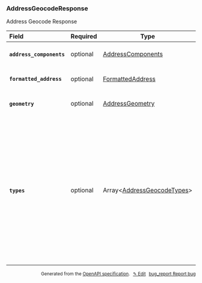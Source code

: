 <!--- This is a generated file, do not edit! -->
<!--- [START woosmap_http_schema_woosmap-platform-api-reference_addressgeocoderesponse] -->
<h3 class="schema-object" id="Woosmap Platform API Reference_AddressGeocodeResponse">AddressGeocodeResponse</h3>

Address Geocode Response

| Field                                                                                                                               | Required | Type                                                                                                            | Description                                                                                                                                                                                                                                                                                                                                                                                                                                                                                                                                                                                                                |
| :---------------------------------------------------------------------------------------------------------------------------------- | -------- | --------------------------------------------------------------------------------------------------------------- | -------------------------------------------------------------------------------------------------------------------------------------------------------------------------------------------------------------------------------------------------------------------------------------------------------------------------------------------------------------------------------------------------------------------------------------------------------------------------------------------------------------------------------------------------------------------------------------------------------------------------- |
| <h4 id="AddressGeocodeResponse-address_components" class="add-link schema-object-property-key"><code>address_components</code></h4> | optional | [AddressComponents](<#Woosmap Platform API Reference_AddressComponents> "AddressComponents")                    | See [AddressComponents](<#Woosmap Platform API Reference_AddressComponents> "AddressComponents") for more information.                                                                                                                                                                                                                                                                                                                                                                                                                                                                                                     |
| <h4 id="AddressGeocodeResponse-formatted_address" class="add-link schema-object-property-key"><code>formatted_address</code></h4>   | optional | [FormattedAddress](<#Woosmap Platform API Reference_FormattedAddress> "FormattedAddress")                       | See [FormattedAddress](<#Woosmap Platform API Reference_FormattedAddress> "FormattedAddress") for more information.                                                                                                                                                                                                                                                                                                                                                                                                                                                                                                        |
| <h4 id="AddressGeocodeResponse-geometry" class="add-link schema-object-property-key"><code>geometry</code></h4>                     | optional | [AddressGeometry](<#Woosmap Platform API Reference_AddressGeometry> "AddressGeometry")                          | See [AddressGeometry](<#Woosmap Platform API Reference_AddressGeometry> "AddressGeometry") for more information.                                                                                                                                                                                                                                                                                                                                                                                                                                                                                                           |
| <h4 id="AddressGeocodeResponse-types" class="add-link schema-object-property-key"><code>types</code></h4>                           | optional | Array&lt;[AddressGeocodeTypes](<#Woosmap Platform API Reference_AddressGeocodeTypes> "AddressGeocodeTypes")&gt; | <div class="ref-property-description"><p>The types of result. If result type is a <code>place</code>, additional types may be returned (<code>eat_and_drink</code>, <code>going_out_entertainment</code>, <code>sights_and_museums</code>, <code>natural_and_geographical</code>, <code>transport</code>, <code>accommodations</code>, <code>leisure_and_outdoor</code>, <code>shopping</code>, <code>business_and_services</code>, <code>facilities</code>, <code>areas_and_buildings</code>)</p><p>See <a href="#Woosmap Platform API Reference_AddressGeocodeTypes">AddressGeocodeTypes</a> for more information.</div> |

<p style="text-align: right; font-size: smaller;">Generated from the <a data-label="openapi-github" href="https://github.com/woosmap/openapi-specification" title="Woosmap OpenAPI Specification" class="external">OpenAPI specification</a>.
<a data-label="openapi-github-woosmap-http-schema-woosmap-platform-api-reference-addressgeocoderesponse" data-action="edit" style="margin-left: 5px;" href="https://github.com/woosmap/openapi-specification/blob/main/specification/schemas/Woosmap Platform API Reference_AddressGeocodeResponse.yml" title="Edit on GitHub">✎ Edit</a>
<a data-label="openapi-github-woosmap-http-schema-woosmap-platform-api-reference-addressgeocoderesponse" data-action="bug" style="margin-left: 5px;" href="https://github.com/woosmap/openapi-specification/issues/new?assignees=&labels=type%3A+bug%2C+triage+me&template=bug_report.md&title=[schemas] Bug - Woosmap Platform API Reference_AddressGeocodeResponse" title="File bug for schemas on GitHub"><span class="material-icons">bug_report</span> Report bug</a>
</p>

<!--- [END woosmap_http_schema_woosmap-platform-api-reference_addressgeocoderesponse] -->

